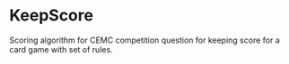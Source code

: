 # KeepScore
Scoring algorithm for CEMC competition question for keeping score for a card game with set of rules.
